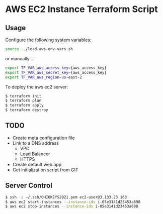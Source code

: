 # AWS EC2 Instance Terraform Script

## Usage

Configure the following system variables:

```bash
source ../load-aws-env-vars.sh
```

or manually ...

```bash
export TF_VAR_aws_access_key={aws_access_key}
export TF_VAR_aws_secret_key={aws_access_key}
export TF_VAR_aws_region=us-east-2
```

To deploy the aws ec2 server:

```bash
$ terraform init
$ terraform plan
$ terraform apply
$ terraform destroy
```

## TODO

* Create meta configuration file
* Link to a DNS address
  * VPC
  * Load Balancer
  * HTTPS
* Create default web app
* Get initialization script from GIT

## Server Control

```bash
$ ssh -i ~/.ssh/OHIOKEYS2021.pem ec2-user@3.133.23.163
$ aws ec2 start-instances --instance-ids i-05e3141d23453a698
$ aws ec2 stop-instances --instance-ids i-05e3141d23453a698
```
